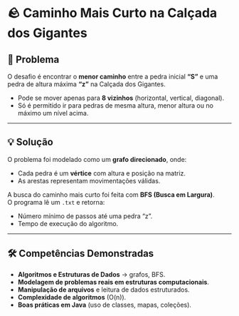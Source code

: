 # 🪨 Caminho Mais Curto na Calçada dos Gigantes  

## 📌 Problema  
O desafio é encontrar o **menor caminho** entre a pedra inicial **“S”** e uma pedra de altura máxima **“z”** na Calçada dos Gigantes.  
- Pode se mover apenas para **8 vizinhos** (horizontal, vertical, diagonal).  
- Só é permitido ir para pedras de mesma altura, menor altura ou no máximo um nível acima.  

---

## 💡 Solução  
O problema foi modelado como um **grafo direcionado**, onde:  
- Cada pedra é um **vértice** com altura e posição na matriz.  
- As arestas representam movimentações válidas.  

A busca do caminho mais curto foi feita com **BFS (Busca em Largura)**.  
O programa lê um `.txt` e retorna:  
- Número mínimo de passos até uma pedra “z”.  
- Tempo de execução do algoritmo.  

---

## 🛠️ Competências Demonstradas  
- **Algoritmos e Estruturas de Dados** → grafos, BFS.  
- **Modelagem de problemas reais em estruturas computacionais**.  
- **Manipulação de arquivos** e leitura de dados estruturados.  
- **Complexidade de algoritmos** (O(n)).  
- **Boas práticas em Java** (uso de classes, mapas, coleções).  
